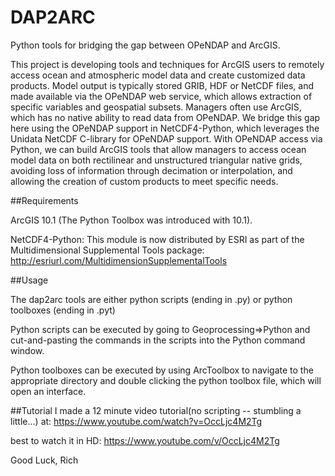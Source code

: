 DAP2ARC
=======

Python tools for bridging the gap between OPeNDAP and ArcGIS. 

This project is developing tools and techniques for ArcGIS users to remotely access ocean and atmospheric model data and create customized data products.  Model output is typically stored GRIB, HDF or NetCDF files, and made available via the OPeNDAP web service, which allows extraction of specific variables and geospatial subsets.   Managers often use ArcGIS, which has no native ability to read data from OPeNDAP.   We bridge this gap here using the OPeNDAP support in NetCDF4-Python, which leverages the Unidata NetCDF C-library for OPeNDAP support. With OPeNDAP access via Python, we can build ArcGIS tools that allow managers to access ocean model data on both rectilinear and unstructured triangular native grids, avoiding loss of information through decimation or interpolation, and allowing the creation of custom products to meet specific needs. 

##Requirements

ArcGIS 10.1 (The Python Toolbox was introduced with 10.1).  

NetCDF4-Python:  This module is now distributed by ESRI as part of the Multidimensional Supplemental Tools package:
http://esriurl.com/MultidimensionSupplementalTools

##Usage

The dap2arc tools are either python scripts (ending in .py) or python toolboxes (ending in .pyt)

Python scripts can be executed by going to Geoprocessing=>Python and cut-and-pasting the commands in the scripts into the Python command window. 

Python toolboxes can be executed by using ArcToolbox to navigate to the appropriate directory and double clicking the python toolbox file, which will open an interface. 

##Tutorial
I made a 12 minute video tutorial(no scripting -- stumbling a little...) at:
https://www.youtube.com/watch?v=OccLjc4M2Tg

best to watch it in HD:
https://www.youtube.com/v/OccLjc4M2Tg

Good Luck,
Rich
